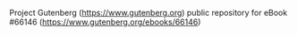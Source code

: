 Project Gutenberg (https://www.gutenberg.org) public repository for
eBook #66146 (https://www.gutenberg.org/ebooks/66146)
